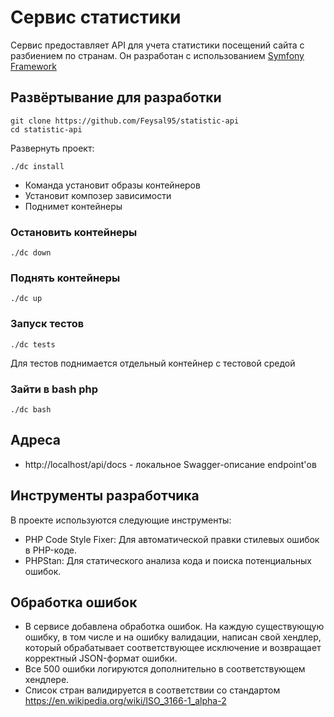 # Сервис статистики

Сервис предоставляет API для учета статистики посещений сайта с разбиением по странам. Он разработан с использованием [Symfony Framework](https://symfony.com/)

## Развёртывание для разработки

```shell
git clone https://github.com/Feysal95/statistic-api
cd statistic-api
```

Развернуть проект:
```shell
./dc install
```
- Команда установит образы контейнеров
- Установит композер зависимости
- Поднимет контейнеры


### Остановить контейнеры

```shell
./dc down
```

### Поднять контейнеры

```shell
./dc up
```

### Запуск тестов

```shell
./dc tests
```

Для тестов поднимается отдельный контейнер с тестовой средой

### Зайти в bash php

```shell
./dc bash
```

## Адреса

* http://localhost/api/docs - локальное Swagger-описание endpoint'ов

## Инструменты разработчика
В проекте используются следующие инструменты:

* PHP Code Style Fixer: Для автоматической правки стилевых ошибок в PHP-коде.
* PHPStan: Для статического анализа кода и поиска потенциальных ошибок.

## Обработка ошибок
* В сервисе добавлена обработка ошибок. На каждую существующую ошибку, в том числе и на ошибку валидации, написан свой хендлер, который обрабатывает соответствующее исключение и возвращает корректный JSON-формат ошибки.
* Все 500 ошибки логируются дополнительно в соответствующем хендлере.
* Список стран валидируется в соответствии со стандартом https://en.wikipedia.org/wiki/ISO_3166-1_alpha-2



